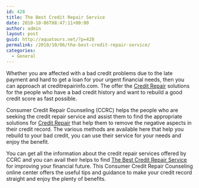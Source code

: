 ```yaml
---
id: 428
title: The Best Credit Repair Service
date: 2010-10-06T08:47:11+00:00
author: admin
layout: post
guid: http://aquatours.net/?p=428
permalink: /2010/10/06/the-best-credit-repair-service/
categories:
  - General
---
```

Whether you are affected with a bad credit problems due to the late payment and hard to get a loan for your urgent financial needs, then you can approach at creditrepairinfo.com. The offer the [Credit Repair](http://www.creditrepairinfo.com/) solutions for the people who have a bad credit history and want to rebuild a good credit score as fast possible.

Consumer Credit Repair Counseling (CCRC) helps the people who are seeking the credit repair service and assist them to find the appropriate solutions for [Credit Repair](http://www.creditrepairinfo.com/) that help them to remove the negative aspects in their credit record. The various methods are available here that help you rebuild to your bad credit, you can use their service for your needs and enjoy the benefit.

You can get all the information about the credit repair services offered by CCRC and you can avail their helps to find [The Best Credit Repair Service](http://www.creditrepairinfo.com/the-best-credit-repair-service.html) for improving your financial future. This Consumer Credit Repair Counseling online center offers the useful tips and guidance to make your credit record straight and enjoy the plenty of benefits.